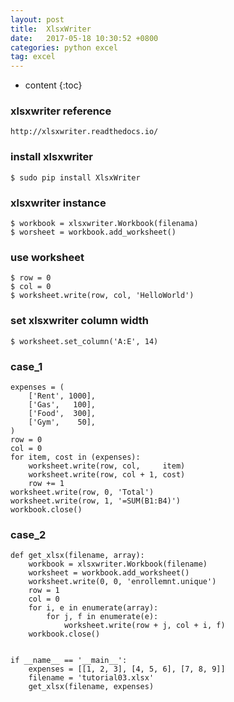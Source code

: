 ```yaml
---
layout: post
title:  XlsxWriter 
date:   2017-05-18 10:30:52 +0800
categories: python excel 
tag: excel 
---
```


* content
{:toc}


### xlsxwriter reference 
```
http://xlsxwriter.readthedocs.io/
```

### install xlsxwriter 
```
$ sudo pip install XlsxWriter 
```
### xlsxwriter instance 
```
$ workbook = xlsxwriter.Workbook(filenama)
$ worsheet = workbook.add_worksheet() 
```
### use worksheet 
```
$ row = 0 
$ col = 0 
$ worksheet.write(row, col, 'HelloWorld') 
```
### set xlsxwriter column width
```
$ worksheet.set_column('A:E', 14)
```
### case_1 
```
expenses = (
    ['Rent', 1000],
    ['Gas',   100],
    ['Food',  300],
    ['Gym',    50],
)
row = 0 
col = 0 
for item, cost in (expenses):
    worksheet.write(row, col,     item)
    worksheet.write(row, col + 1, cost)
    row += 1
worksheet.write(row, 0, 'Total')
worksheet.write(row, 1, '=SUM(B1:B4)')
workbook.close() 
```
### case_2  
```
def get_xlsx(filename, array):
    workbook = xlsxwriter.Workbook(filename)
    worksheet = workbook.add_worksheet()
    worksheet.write(0, 0, 'enrollemnt.unique')
    row = 1
    col = 0
    for i, e in enumerate(array):
        for j, f in enumerate(e):
            worksheet.write(row + j, col + i, f)
    workbook.close()


if __name__ == '__main__':
    expenses = [[1, 2, 3], [4, 5, 6], [7, 8, 9]]
    filename = 'tutorial03.xlsx'
    get_xlsx(filename, expenses)
```

[jekyll-docs]: https://jekyllrb.com/docs/home
[jekyll-gh]:   https://github.com/jekyll/jekyll
[jekyll-talk]: https://talk.jekyllrb.com/

